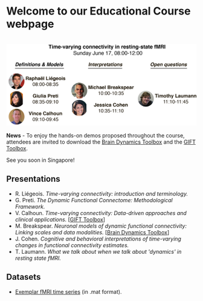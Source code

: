 # Welcome to our Educational Course webpage
&nbsp;
![Course Overview](/OHBM2018/docs/overview.png)

__News__ - To enjoy the hands-on demos proposed throughout the course, attendees are invited to download the [Brain Dynamics Toolbox](http://www.bdtoolbox.org/) and the [GIFT Toolbox](http://mialab.mrn.org/software/gift/).

See you soon in Singapore!

## Presentations

* R. Liégeois. _Time-varying connectivity: introduction and terminology._
* G. Preti. _The Dynamic Functional Connectome: Methodological Framework._
* V. Calhoun. _Time-varying connectivity: Data-driven approaches and clinical applications._ [[GIFT Toolbox](http://mialab.mrn.org/software/gift/)]
* M. Breakspear. _Neuronal models of dynamic functional connectivity: Linking scales and data modalities._ [[Brain Dynamics Toolbox](http://www.bdtoolbox.org/)]
* J. Cohen. _Cognitive and behavioral interpretations of time-varying changes in functional connectivity estimates._
* T. Laumann. _What we talk about when we talk about 'dynamics' in resting state fMRI._


## Datasets

* [Exemplar fMRI time series](/OHBM2018/docs/fMRI_example.zip) (in .mat format).